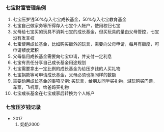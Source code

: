 ### 七宝财富管理条例
1. 七宝压岁钱50%存入七宝成长基金，50%存入七宝教育基金
1. 七宝自己做家务等所得存入七宝个人帐户，使用权归七宝
1. 父母给七宝买的玩具不消耗七宝的成长基金，但买玩具的量由父母管控，七宝没有发言权
1. 七宝使用成长基金，比如购买额外的玩具，需要向父母申请，每月有额度，可申请额度累积
1. 父母借用成长基金需要向七宝申请，并支付一定利息
1. 七宝有责任分享自己成长基金用途规划
1. 七宝需要拿出一定比例的成长基金为给压岁钱的人买礼物
1. 七宝捐款等可申请成长基金，父母必须也捐同样的数额
1. 需要动用成长基金的事项举例: 买玩具，给朋友同学买礼物，游玩购买门票，车票，飞机票，给爸妈买礼物
1. 七宝成长基金在七宝成家后转换为个人帐户


### 七宝压岁钱记录
- 2017
    1. 奶奶2000